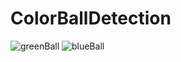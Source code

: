 # ColorBallDetection
![greenBall](https://user-images.githubusercontent.com/52084580/169314459-7c143fa7-6622-4b74-b1c2-75e70f4b59b9.JPG)
![blueBall](https://user-images.githubusercontent.com/52084580/169314567-3e3438be-ed40-4792-84ce-e18dca1a11f0.JPG)
